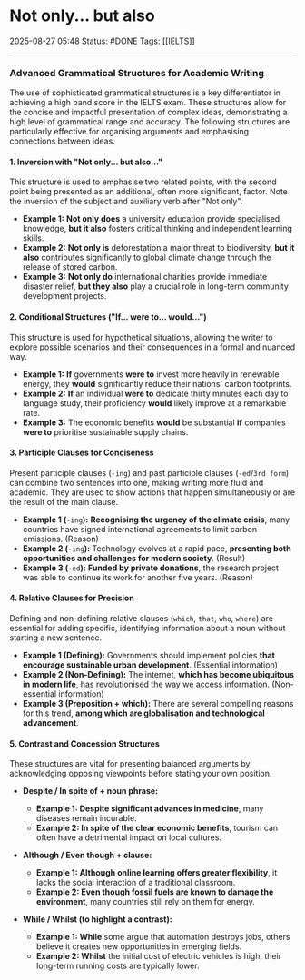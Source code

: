 # Not only... but also

2025-08-27 05:48
Status: #DONE 
Tags: [[IELTS]]

---
### **Advanced Grammatical Structures for Academic Writing**

The use of sophisticated grammatical structures is a key differentiator in achieving a high band score in the IELTS exam. These structures allow for the concise and impactful presentation of complex ideas, demonstrating a high level of grammatical range and accuracy. The following structures are particularly effective for organising arguments and emphasising connections between ideas.

#### **1. Inversion with "Not only... but also..."**

This structure is used to emphasise two related points, with the second point being presented as an additional, often more significant, factor. Note the inversion of the subject and auxiliary verb after "Not only".

*   **Example 1:** **Not only does** a university education provide specialised knowledge, **but it also** fosters critical thinking and independent learning skills.
*   **Example 2:** **Not only is** deforestation a major threat to biodiversity, **but it also** contributes significantly to global climate change through the release of stored carbon.
*   **Example 3:** **Not only do** international charities provide immediate disaster relief, **but they also** play a crucial role in long-term community development projects.

#### **2. Conditional Structures ("If... were to... would...")**

This structure is used for hypothetical situations, allowing the writer to explore possible scenarios and their consequences in a formal and nuanced way.

*   **Example 1:** **If** governments **were to** invest more heavily in renewable energy, they **would** significantly reduce their nations' carbon footprints.
*   **Example 2:** **If** an individual **were to** dedicate thirty minutes each day to language study, their proficiency **would** likely improve at a remarkable rate.
*   **Example 3:** The economic benefits **would** be substantial **if** companies **were to** prioritise sustainable supply chains.

#### **3. Participle Clauses for Conciseness**

Present participle clauses (`-ing`) and past participle clauses (`-ed`/`3rd form`) can combine two sentences into one, making writing more fluid and academic. They are used to show actions that happen simultaneously or are the result of the main clause.

*   **Example 1 (**`-ing`**):** **Recognising the urgency of the climate crisis**, many countries have signed international agreements to limit carbon emissions. (Reason)
*   **Example 2 (**`-ing`**):** Technology evolves at a rapid pace, **presenting both opportunities and challenges for modern society**. (Result)
*   **Example 3 (**`-ed`**):** **Funded by private donations**, the research project was able to continue its work for another five years. (Reason)

#### **4. Relative Clauses for Precision**

Defining and non-defining relative clauses (`which`, `that`, `who`, `where`) are essential for adding specific, identifying information about a noun without starting a new sentence.

*   **Example 1 (Defining):** Governments should implement policies **that encourage sustainable urban development**. (Essential information)
*   **Example 2 (Non-Defining):** The internet, **which has become ubiquitous in modern life**, has revolutionised the way we access information. (Non-essential information)
*   **Example 3 (Preposition + which):** There are several compelling reasons for this trend, **among which are globalisation and technological advancement**.

#### **5. Contrast and Concession Structures**

These structures are vital for presenting balanced arguments by acknowledging opposing viewpoints before stating your own position.

*   **Despite / In spite of + noun phrase:**
    *   **Example 1: Despite significant advances in medicine**, many diseases remain incurable.
    *   **Example 2: In spite of the clear economic benefits**, tourism can often have a detrimental impact on local cultures.

*   **Although / Even though + clause:**
    *   **Example 1: Although online learning offers greater flexibility**, it lacks the social interaction of a traditional classroom.
    *   **Example 2: Even though fossil fuels are known to damage the environment**, many countries still rely on them for energy.

*   **While / Whilst (to highlight a contrast):**
    *   **Example 1: While** some argue that automation destroys jobs, others believe it creates new opportunities in emerging fields.
    *   **Example 2: Whilst** the initial cost of electric vehicles is high, their long-term running costs are typically lower.